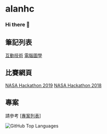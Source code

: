 # alanhc
### Hi there 👋
## 筆記列表
[互動技術]
[電腦圖學]

[電腦圖學]:https://2019graphicsa.blogspot.com/search/label/06160485_%E6%9B%BE%E5%AE%8F%E9%88%9E
[互動技術]:https://2019interaction.blogspot.com/search/label/06160485_%E6%9B%BE%E5%AE%8F%E9%88%9E
## 比賽網頁
[NASA Hackathon 2019]
[NASA Hackathon 2018]

[NASA Hackathon 2019]:https://2019.spaceappschallenge.org/challenges/earths-oceans/rising-water/teams/athena-mark-iii/project
[NASA Hackathon 2018]:https://2018.spaceappschallenge.org/challenges/universe-beauty-and-wonder/remix-golden-record/teams/athena/project
## 專案
請參考 [[專案列表]]

[專案列表]:https://github.com/alanhc/alanhc/blob/master/README-zh.md

![GitHub Top Languages](https://github-readme-stats.vercel.app/api/top-langs/?username=alanhc&layout=compact&hide=Jupyter%20Notebook)


<!--
**alanhc/alanhc** is a ✨ _special_ ✨ repository because its `README.md` (this file) appears on your GitHub profile.

Here are some ideas to get you started:

- 🔭 I’m currently working on ...
- 🌱 I’m currently learning ...
- 👯 I’m looking to collaborate on ...
- 🤔 I’m looking for help with ...
- 💬 Ask me about ...
- 📫 How to reach me: ...
- 😄 Pronouns: ...
- ⚡ Fun fact: ...
-->
